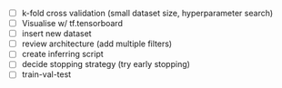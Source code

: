 - [ ] k-fold cross validation (small dataset size, hyperparameter search)
- [ ] Visualise w/ tf.tensorboard
- [ ] insert new dataset
- [ ] review architecture (add multiple filters)
- [ ] create inferring script
- [ ] decide stopping strategy (try early stopping)
- [ ] train-val-test
